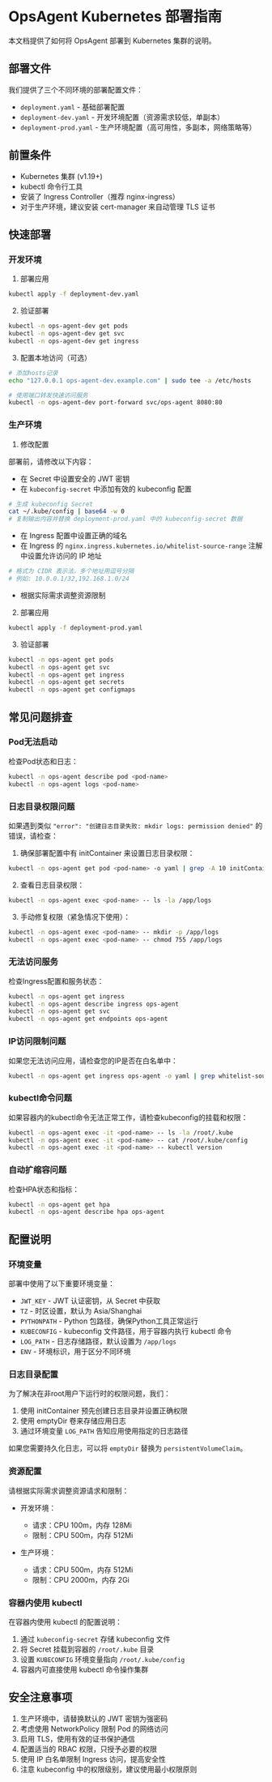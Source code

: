 # OpsAgent Kubernetes 部署指南

本文档提供了如何将 OpsAgent 部署到 Kubernetes 集群的说明。

## 部署文件

我们提供了三个不同环境的部署配置文件：

- `deployment.yaml` - 基础部署配置
- `deployment-dev.yaml` - 开发环境配置（资源需求较低，单副本）
- `deployment-prod.yaml` - 生产环境配置（高可用性，多副本，网络策略等）

## 前置条件

- Kubernetes 集群 (v1.19+)
- kubectl 命令行工具
- 安装了 Ingress Controller（推荐 nginx-ingress）
- 对于生产环境，建议安装 cert-manager 来自动管理 TLS 证书

## 快速部署

### 开发环境

1. 部署应用
```bash
kubectl apply -f deployment-dev.yaml
```

2. 验证部署
```bash
kubectl -n ops-agent-dev get pods
kubectl -n ops-agent-dev get svc
kubectl -n ops-agent-dev get ingress
```

3. 配置本地访问（可选）
```bash
# 添加hosts记录
echo "127.0.0.1 ops-agent-dev.example.com" | sudo tee -a /etc/hosts

# 使用端口转发快速访问服务
kubectl -n ops-agent-dev port-forward svc/ops-agent 8080:80
```

### 生产环境

1. 修改配置

部署前，请修改以下内容：
- 在 Secret 中设置安全的 JWT 密钥
- 在 `kubeconfig-secret` 中添加有效的 kubeconfig 配置
```bash
# 生成 kubeconfig Secret
cat ~/.kube/config | base64 -w 0
# 复制输出内容并替换 deployment-prod.yaml 中的 kubeconfig-secret 数据
```
- 在 Ingress 配置中设置正确的域名
- 在 Ingress 的 `nginx.ingress.kubernetes.io/whitelist-source-range` 注解中设置允许访问的 IP 地址
```bash
# 格式为 CIDR 表示法，多个地址用逗号分隔
# 例如: 10.0.0.1/32,192.168.1.0/24
```
- 根据实际需求调整资源限制

2. 部署应用
```bash
kubectl apply -f deployment-prod.yaml
```

3. 验证部署
```bash
kubectl -n ops-agent get pods
kubectl -n ops-agent get svc
kubectl -n ops-agent get ingress
kubectl -n ops-agent get secrets
kubectl -n ops-agent get configmaps
```

## 常见问题排查

### Pod无法启动

检查Pod状态和日志：
```bash
kubectl -n ops-agent describe pod <pod-name>
kubectl -n ops-agent logs <pod-name>
```

### 日志目录权限问题

如果遇到类似 `"error": "创建日志目录失败: mkdir logs: permission denied"` 的错误，请检查：

1. 确保部署配置中有 initContainer 来设置日志目录权限：
```bash
kubectl -n ops-agent get pod <pod-name> -o yaml | grep -A 10 initContainers
```

2. 查看日志目录权限：
```bash
kubectl -n ops-agent exec <pod-name> -- ls -la /app/logs
```

3. 手动修复权限（紧急情况下使用）：
```bash
kubectl -n ops-agent exec <pod-name> -- mkdir -p /app/logs
kubectl -n ops-agent exec <pod-name> -- chmod 755 /app/logs
```

### 无法访问服务

检查Ingress配置和服务状态：
```bash
kubectl -n ops-agent get ingress
kubectl -n ops-agent describe ingress ops-agent
kubectl -n ops-agent get svc
kubectl -n ops-agent get endpoints ops-agent
```

### IP访问限制问题

如果您无法访问应用，请检查您的IP是否在白名单中：
```bash
kubectl -n ops-agent get ingress ops-agent -o yaml | grep whitelist-source-range
```

### kubectl命令问题

如果容器内的kubectl命令无法正常工作，请检查kubeconfig的挂载和权限：
```bash
kubectl -n ops-agent exec -it <pod-name> -- ls -la /root/.kube
kubectl -n ops-agent exec -it <pod-name> -- cat /root/.kube/config
kubectl -n ops-agent exec -it <pod-name> -- kubectl version
```

### 自动扩缩容问题

检查HPA状态和指标：
```bash
kubectl -n ops-agent get hpa
kubectl -n ops-agent describe hpa ops-agent
```

## 配置说明

### 环境变量

部署中使用了以下重要环境变量：

- `JWT_KEY` - JWT 认证密钥，从 Secret 中获取
- `TZ` - 时区设置，默认为 Asia/Shanghai
- `PYTHONPATH` - Python 包路径，确保Python工具正常运行
- `KUBECONFIG` - kubeconfig 文件路径，用于容器内执行 kubectl 命令
- `LOG_PATH` - 日志存储路径，默认设置为 `/app/logs`
- `ENV` - 环境标识，用于区分不同环境

### 日志目录配置

为了解决在非root用户下运行时的权限问题，我们：

1. 使用 initContainer 预先创建日志目录并设置正确权限
2. 使用 emptyDir 卷来存储应用日志
3. 通过环境变量 `LOG_PATH` 告知应用使用指定的日志路径

如果您需要持久化日志，可以将 `emptyDir` 替换为 `persistentVolumeClaim`。

### 资源配置

请根据实际需求调整资源请求和限制：

- 开发环境：
  - 请求：CPU 100m，内存 128Mi
  - 限制：CPU 500m，内存 512Mi

- 生产环境：
  - 请求：CPU 500m，内存 512Mi 
  - 限制：CPU 2000m，内存 2Gi

### 容器内使用 kubectl

在容器内使用 kubectl 的配置说明：

1. 通过 `kubeconfig-secret` 存储 kubeconfig 文件
2. 将 Secret 挂载到容器的 `/root/.kube` 目录
3. 设置 `KUBECONFIG` 环境变量指向 `/root/.kube/config`
4. 容器内可直接使用 kubectl 命令操作集群

## 安全注意事项

1. 生产环境中，请替换默认的 JWT 密钥为强密码
2. 考虑使用 NetworkPolicy 限制 Pod 的网络访问
3. 启用 TLS，使用有效的证书保护通信
4. 配置适当的 RBAC 权限，只授予必要的权限
5. 使用 IP 白名单限制 Ingress 访问，提高安全性
6. 注意 kubeconfig 中的权限级别，建议使用最小权限原则 
